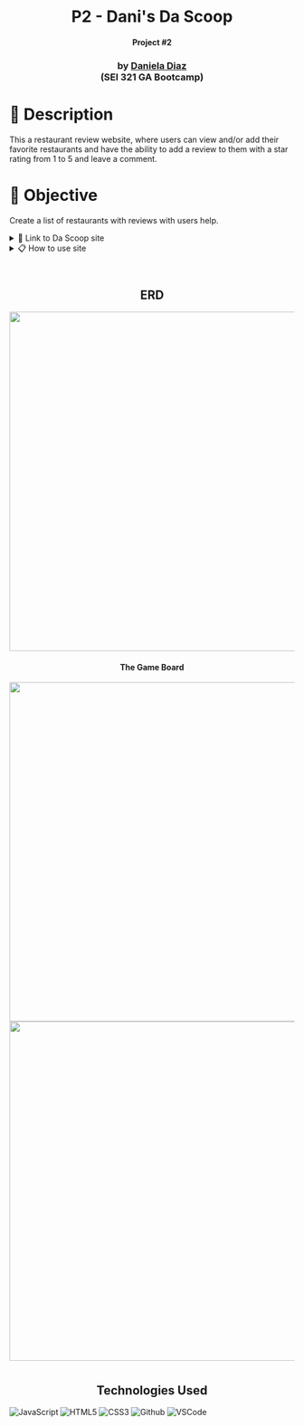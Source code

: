 <h1 align="center">P2 - Dani's Da Scoop </h1>
<h4 align="center"> Project #2 </h4>

<div align="center">
 
<h3 align="center">
     by  <a href="https://www.linkedin.com/in/danidiaz8/"> Daniela Diaz
      </a><br></a> (SEI 321 GA Bootcamp)
 </h3>
   
 </div>


# 📓 Description


This a restaurant review website, where users can view and/or add their favorite restaurants and have the ability to add a review to them with a star rating from 1 to 5 and leave a comment.


# 📌 Objective

Create a list of restaurants with reviews with users help.
<details>
<summary> 🔗 Link to Da Scoop site</summary>

https://dascoop.herokuapp.com/

</details>

<details>
<summary> 📋 How to use site</summary>

🏁 Start the game by flipping a card. 

🖱 Then try to find another card that has the same image
as the first. If you can't find a pair, the flipped cards will be flipped back with the face down. 

🤓 Try to remember these images as it becomes easier to find pairs the longer you play.
</details>

<br>
<h1> 
</h1>

<h2 align="center">ERD</h2>

<img src="https://i.imgur.com/rK0TM7y.png" width="600">  

<h4 align="center">The Game Board</h4>

 <img src="https://i.imgur.com/j2YLOAT.png" width="600"> 
 <img src="https://i.imgur.com/rgxiftg.png" width="600"> 


<h1>  
</h1>
<h1>  
</h1>

<h2 align="center">Technologies Used </h2>

![JavaScript](https://img.shields.io/badge/-JavaScript-333?style=flat&logo=javascript)  ![HTML5](https://img.shields.io/badge/-HTML5-333?style=flat&logo=html5)
![CSS3](https://img.shields.io/badge/-CSS-333?style=flat&logo=css3) ![Github](https://img.shields.io/badge/-GitHub-333?style=flat&logo=github)
![VSCode](https://img.shields.io/badge/-VS_Code-333?style=flat&logo=visualstudio)

